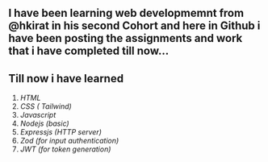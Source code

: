 ## I have been learning web developmemnt from @hkirat in his second Cohort and here in Github i have been posting the assignments and work that i have completed till now...
## **Till now i have learned**  
1.  *HTML*
2.  *CSS ( Tailwind)*
3.  *Javascript*
4.  *Nodejs (basic)*
5.  *Expressjs (HTTP server)*
6.  *Zod (for input authentication)*
7.  *JWT (for token generation)*